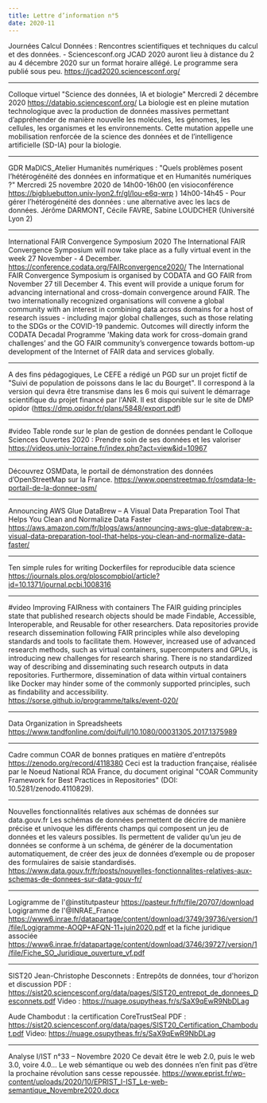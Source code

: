 ```yaml
---
title: Lettre d’information n°5
date: 2020-11
---
```


Journées Calcul Données : Rencontres scientifiques et techniques du calcul et des données. - Sciencesconf.org
JCAD 2020 auront lieu à distance du 2 au 4 décembre 2020 sur un format horaire allégé. Le programme sera publié sous peu.
<https://jcad2020.sciencesconf.org/>

***********************************************************************************************************************************************************************

Colloque virtuel "Science des données, IA et biologie"
Mercredi 2 décembre 2020
<https://databio.sciencesconf.org/>
La biologie est en pleine mutation technologique avec la production de données massives permettant d’appréhender de manière nouvelle les
molécules, les génomes, les cellules, les organismes et les environnements. Cette mutation appelle une mobilisation renforcée de la
science des données et de l’intelligence artificielle (SD-IA) pour la biologie.

***********************************************************************************************************************************************************************

GDR MaDICS_Atelier Humanités numériques : "Quels problèmes posent l’hétérogénéité des données en informatique et en Humanités numériques ?"
Mercredi 25 novembre 2020 de 14h00-16h00
(en visioconférence <https://bigbluebutton.univ-lyon2.fr/gl/lou-e6q-wrp> )
14h00-14h45 - Pour gérer l’hétérogénéité des données : une alternative avec les lacs de données. Jérôme DARMONT, Cécile FAVRE,  Sabine LOUDCHER
(Université Lyon 2)

***********************************************************************************************************************************************************************

International FAIR Convergence Symposium 2020
The International FAIR Convergence Symposium will now take place as a fully virtual event in the week 27 November - 4 December.
<https://conference.codata.org/FAIRconvergence2020/>
The International FAIR Convergence Symposium is organised by CODATA and GO FAIR from November 27 till December 4. This event will provide a
unique forum for advancing international and cross-domain convergence around FAIR. The two internationally recognized organisations will
convene a global community with an interest in combining data across domains for a host of research issues - including major global
challenges, such as those relating to the SDGs or the COVID-19 pandemic. Outcomes will directly inform the CODATA Decadal Programme 'Making data
work for cross-domain grand challenges’ and the GO FAIR community’s convergence towards bottom-up development of the Internet of FAIR data
and services globally.

***********************************************************************************************************************************************************************

A des fins pédagogiques, Le CEFE a  rédigé un PGD sur un projet fictif de "Suivi de population de poissons dans le lac du Bourget". Il
correspond à la version qui devra être transmise dans les 6 mois qui suivent le démarrage scientifique du projet financé par l'ANR. Il est
disponible sur le site de DMP opidor (https://dmp.opidor.fr/plans/5848/export.pdf)

***********************************************************************************************************************************************************************

#video Table ronde sur le plan de gestion de données pendant le Colloque Sciences Ouvertes 2020 : Prendre soin de ses données et les valoriser
<https://videos.univ-lorraine.fr/index.php?act=view&id=10967>

***********************************************************************************************************************************************************************

Découvrez OSMData, le portail de démonstration des données d’OpenStreetMap sur la France.
<https://www.openstreetmap.fr/osmdata-le-portail-de-la-donnee-osm/>

***********************************************************************************************************************************************************************

Announcing AWS Glue DataBrew – A Visual Data Preparation Tool That Helps You Clean and Normalize Data Faster
<https://aws.amazon.com/fr/blogs/aws/announcing-aws-glue-databrew-a-visual-data-preparation-tool-that-helps-you-clean-and-normalize-data-faster/>

***********************************************************************************************************************************************************************

Ten simple rules for writing Dockerfiles for reproducible data science
<https://journals.plos.org/ploscompbiol/article?id=10.1371/journal.pcbi.1008316>

***********************************************************************************************************************************************************************

#video Improving FAIRness with containers
The FAIR guiding principles state that published research objects should be made Findable, Accessible, Interoperable, and Reusable for other
researchers. Data repositories provide research dissemination following FAIR principles while also developing standards and tools to facilitate
them. However, increased use of advanced research methods, such as virtual containers, supercomputers and GPUs, is introducing new
challenges for research sharing. There is no standardized way of describing and disseminating such research outputs in data repositories.
Furthermore, dissemination of data within virtual containers like Docker may hinder some of the commonly supported principles, such as
findability and accessibility.
<https://sorse.github.io/programme/talks/event-020/>

***********************************************************************************************************************************************************************

Data Organization in Spreadsheets
<https://www.tandfonline.com/doi/full/10.1080/00031305.2017.1375989>

***********************************************************************************************************************************************************************

Cadre commun COAR de bonnes pratiques en matière d'entrepôts
<https://zenodo.org/record/4118380>
Ceci est la traduction française, réalisée par le Noeud National RDA France, du document original "COAR Community Framework for Best
Practices in Repositories" (DOI: 10.5281/zenodo.4110829).

***********************************************************************************************************************************************************************

Nouvelles fonctionnalités relatives aux schémas de données sur data.gouv.fr
Les schémas de données permettent de décrire de manière précise et univoque les différents champs qui composent un jeu de données et les
valeurs possibles. Ils permettent de valider qu’un jeu de données se conforme à un schéma, de générer de la documentation automatiquement, de
créer des jeux de données d’exemple ou de proposer des formulaires de saisie standardisés.
<https://www.data.gouv.fr/fr/posts/nouvelles-fonctionnalites-relatives-aux-schemas-de-donnees-sur-data-gouv-fr/>

***********************************************************************************************************************************************************************

Logigramme de l'@institutpasteur <https://pasteur.fr/fr/file/20707/download>
Logigramme de l'@INRAE_France
<https://www6.inrae.fr/datapartage/content/download/3749/39736/version/1/file/Logigramme-AOQP+AFQN-11+juin2020.pdf>
et la fiche juridique associée
<https://www6.inrae.fr/datapartage/content/download/3746/39727/version/1/file/Fiche_SO_Juridique_ouverture_vf.pdf>

***********************************************************************************************************************************************************************

SIST20
Jean-Christophe Desconnets : Entrepôts de données, tour d'horizon et
discussion
PDF :
<https://sist20.sciencesconf.org/data/pages/SIST20_entrepot_de_donnees_Desconnets.pdf>
Video : <https://nuage.osupytheas.fr/s/SaX9qEwR9NbDLag>

Aude Chambodut : la certification CoreTrustSeal
PDF :
<https://sist20.sciencesconf.org/data/pages/SIST20_Certification_Chambodut.pdf>
Video: <https://nuage.osupytheas.fr/s/SaX9qEwR9NbDLag>

***********************************************************************************************************************************************************************

Analyse I/IST n°33 – Novembre 2020
Ce devait être le web 2.0, puis le web 3.0, voire 4.0… Le web sémantique ou web des données n’en finit pas d’être la prochaine révolution sans
cesse repoussée.
<https://www.eprist.fr/wp-content/uploads/2020/10/EPRIST_I-IST_Le-web-semantique_Novembre2020.docx>
